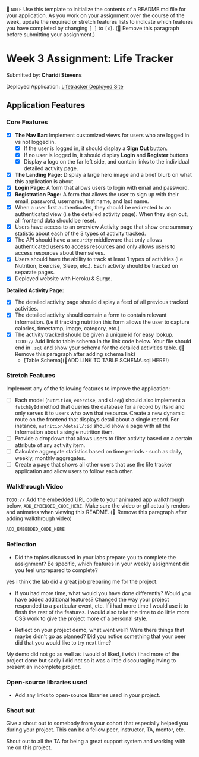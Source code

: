 📝 `NOTE` Use this template to initialize the contents of a README.md file for your application. As you work on your assignment over the course of the week, update the required or stretch features lists to indicate which features you have completed by changing `[ ]` to `[x]`. (🚫 Remove this paragraph before submitting your assignment.)

# Week 3 Assignment: Life Tracker

Submitted by: **Charidi Stevens**

Deployed Application: [Lifetracker Deployed Site](http://charidi-lifetracker.surge.sh/)

## Application Features

### Core Features

- [x] **The Nav Bar:** Implement customized views for users who are logged in vs not logged in.
  - [x] If the user is logged in, it should display a **Sign Out** button. 
  - [x] If no user is logged in, it should display **Login** and **Register** buttons
  - [x] Display a logo on the far left side, and contain links to the individual detailed activity page. 
- [x] **The Landing Page:** Display a large hero image and a brief blurb on what this application is about
- [x] **Login Page:** A form that allows users to login with email and password.
- [x] **Registration Page:** A form that allows the user to sign up with their email, password, username, first name, and last name.
- [X] When a user first authenticates, they should be redirected to an authenticated view (i.e the detailed activity page). When they sign out, all frontend data should be reset.
- [X] Users have access to an overview Activity page that show one summary statistic about each of the 3 types of activity tracked.
- [x] The API should have a `security` middleware that only allows authenticated users to access resources and only allows users to access resources about themselves. 
- [x] Users should have the ability to track at least **1** types of activities (i.e Nutrition, Exercise, Sleep, etc.). Each activity should be tracked on separate pages.
- [x] Deployed website with Heroku & Surge. 

**Detailed Activity Page:**
- [x] The detailed activity page should display a feed of all previous tracked activities.
- [x] The detailed activity should contain a form to contain relevant information. (i.e if tracking nutrition this form allows the user to capture calories, timestamp, image, category, etc.) 
- [x] The activity tracked should be given a unique id for easy lookup.
  `TODO://` Add link to table schema in the link code below. Your file should end in `.sql` and show your schema for the detailed activities table. (🚫 Remove this paragraph after adding schema link)
  * [Table Schema](📝ADD LINK TO TABLE SCHEMA.sql HERE!) 

### Stretch Features

Implement any of the following features to improve the application:
- [ ] Each model (`nutrition`, `exercise`, and `sleep`) should also implement a `fetchById` method that queries the database for a record by its id and only serves it to users who own that resource. Create a new dynamic route on the frontend that displays detail about a single record. For instance, `nutrition/detail/:id` should show a page with all the information about a single nutrition item.
- [ ] Provide a dropdown that allows users to filter activity based on a certain attribute of any activity item.
- [ ] Calculate aggregate statistics based on time periods - such as daily, weekly, monthly aggregates.
- [ ] Create a page that shows all other users that use the life tracker application and allow users to follow each other.

### Walkthrough Video

`TODO://` Add the embedded URL code to your animated app walkthrough below, `ADD_EMBEDDED_CODE_HERE`. Make sure the video or gif actually renders and animates when viewing this README. (🚫 Remove this paragraph after adding walkthrough video)

`ADD_EMBEDDED_CODE_HERE`

### Reflection

* Did the topics discussed in your labs prepare you to complete the assignment? Be specific, which features in your weekly assignment did you feel unprepared to complete?

yes i think the lab did a great job preparing me for the project.

* If you had more time, what would you have done differently? Would you have added additional features? Changed the way your project responded to a particular event, etc.
If i had more time I would use it to finsh the rest of the features. i would also take the time to do little more CSS work to give the project more of a personal style.

* Reflect on your project demo, what went well? Were there things that maybe didn't go as planned? Did you notice something that your peer did that you would like to try next time?

My demo did not go as well as i would of liked, i wish i had more of the project done but sadly i did not so it was a little discouraging hving to present an incomplete project.

### Open-source libraries used

- Add any links to open-source libraries used in your project.

### Shout out

Give a shout out to somebody from your cohort that especially helped you during your project. This can be a fellow peer, instructor, TA, mentor, etc.

Shout out to all the TA for being a great support system and working with me on this project.